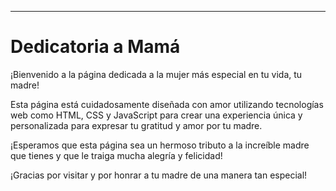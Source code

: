 ---

# Dedicatoria a Mamá

¡Bienvenido a la página dedicada a la mujer más especial en tu vida, tu madre!

Esta página está cuidadosamente diseñada con amor utilizando tecnologías web como HTML, CSS y JavaScript para crear una experiencia única y personalizada para expresar tu gratitud y amor por tu madre.

¡Esperamos que esta página sea un hermoso tributo a la increíble madre que tienes y que le traiga mucha alegría y felicidad!

¡Gracias por visitar y por honrar a tu madre de una manera tan especial!
